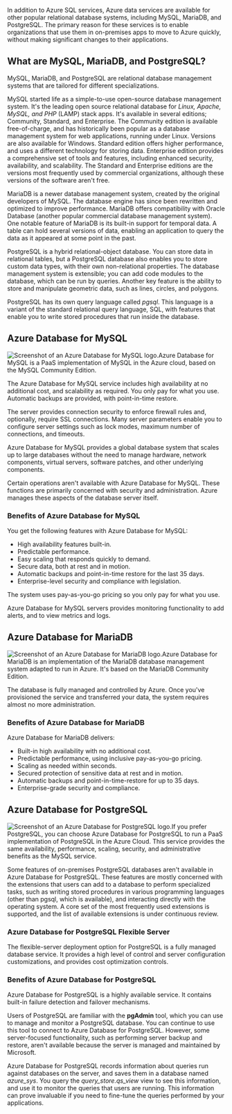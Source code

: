 In addition to Azure SQL services, Azure data services are available for other popular relational database systems, including MySQL, MariaDB, and PostgreSQL. The primary reason for these services is to enable organizations that use them in on-premises apps to move to Azure quickly, without making significant changes to their applications.

## What are MySQL, MariaDB, and PostgreSQL?

MySQL, MariaDB, and PostgreSQL are relational database management systems that are tailored for different specializations.

MySQL started life as a simple-to-use open-source database management system. It's the leading open source relational database for *Linux, Apache, MySQL, and PHP* (LAMP) stack apps. It's available in several editions; Community, Standard, and Enterprise. The Community edition is available free-of-charge, and has historically been popular as a database management system for web applications, running under Linux. Versions are also available for Windows. Standard edition offers higher performance, and uses a different technology for storing data. Enterprise edition provides a comprehensive set of tools and features, including enhanced security, availability, and scalability. The Standard and Enterprise editions are the versions most frequently used by commercial organizations, although these versions of the software aren't free.

MariaDB is a newer database management system, created by the original developers of MySQL. The database engine has since been rewritten and optimized to improve performance. MariaDB offers compatibility with Oracle Database (another popular commercial database management system). One notable feature of MariaDB is its built-in support for temporal data. A table can hold several versions of data, enabling an application to query the data as it appeared at some point in the past.

PostgreSQL is a hybrid relational-object database. You can store data in relational tables, but a PostgreSQL database also enables you to store custom data types, with their own non-relational properties. The database management system is extensible; you can add code modules to the database, which can be run by queries. Another key feature is the ability to store and manipulate geometric data, such as lines, circles, and polygons.

PostgreSQL has its own query language called *pgsql*. This language is a variant of the standard relational query language, SQL, with features that enable you to write stored procedures that run inside the database.

## Azure Database for MySQL

![Screenshot of an Azure Database for MySQL logo.](../media/mysql-logo.png)Azure Database for MySQL is a PaaS implementation of MySQL in the Azure cloud, based on the MySQL Community Edition.

The Azure Database for MySQL service includes high availability at no additional cost, and scalability as required. You only pay for what you use. Automatic backups are provided, with point-in-time restore.

The server provides connection security to enforce firewall rules and, optionally, require SSL connections. Many server parameters enable you to configure server settings such as lock modes, maximum number of connections, and timeouts.

Azure Database for MySQL provides a global database system that scales up to large databases without the need to manage hardware, network components, virtual servers, software patches, and other underlying components.

Certain operations aren't available with Azure Database for MySQL. These functions are primarily concerned with security and administration. Azure manages these aspects of the database server itself.

### Benefits of Azure Database for MySQL

You get the following features with Azure Database for MySQL:

- High availability features built-in.
- Predictable performance.
- Easy scaling that responds quickly to demand.
- Secure data, both at rest and in motion.
- Automatic backups and point-in-time restore for the last 35 days.
- Enterprise-level security and compliance with legislation.

The system uses pay-as-you-go pricing so you only pay for what you use.

Azure Database for MySQL servers provides monitoring functionality to add alerts, and to view metrics and logs.

## Azure Database for MariaDB

![Screenshot of an Azure Database for MariaDB logo.](../media/mariadb-logo.png)Azure Database for MariaDB is an implementation of the MariaDB database management system adapted to run in Azure. It's based on the MariaDB Community Edition.

The database is fully managed and controlled by Azure. Once you've provisioned the service and transferred your data, the system requires almost no more administration.

### Benefits of Azure Database for MariaDB

Azure Database for MariaDB delivers:

- Built-in high availability with no additional cost.
- Predictable performance, using inclusive pay-as-you-go pricing.
- Scaling as needed within seconds.
- Secured protection of sensitive data at rest and in motion.
- Automatic backups and point-in-time-restore for up to 35 days.
- Enterprise-grade security and compliance.

## Azure Database for PostgreSQL

![Screenshot of an Azure Database for PostgreSQL logo.](../media/postgresql-logo.png)If you prefer PostgreSQL, you can choose Azure Database for PostgreSQL to run a PaaS implementation of PostgreSQL in the Azure Cloud. This service provides the same availability, performance, scaling, security, and administrative benefits as the MySQL service.

Some features of on-premises PostgreSQL databases aren't available in Azure Database for PostgreSQL. These features are mostly concerned with the extensions that users can add to a database to perform specialized tasks, such as writing stored procedures in various programming languages (other than pgsql, which is available), and interacting directly with the operating system. A core set of the most frequently used extensions is supported, and the list of available extensions is under continuous review.

### Azure Database for PostgreSQL Flexible Server

The flexible-server deployment option for PostgreSQL is a fully managed database service. It provides a high level of control and server configuration customizations, and provides cost optimization controls.

### Benefits of Azure Database for PostgreSQL

Azure Database for PostgreSQL is a highly available service. It contains built-in failure detection and failover mechanisms.

Users of PostgreSQL are familiar with the **pgAdmin** tool, which you can use to manage and monitor a PostgreSQL database. You can continue to use this tool to connect to Azure Database for PostgreSQL. However, some server-focused functionality, such as performing server backup and restore, aren't available because the server is managed and maintained by Microsoft.

Azure Database for PostgreSQL records information about queries run against databases on the server, and saves them in a database named *azure_sys*. You query the *query_store.qs_view* view to see this information, and use it to monitor the queries that users are running. This information can prove invaluable if you need to fine-tune the queries performed by your applications.
